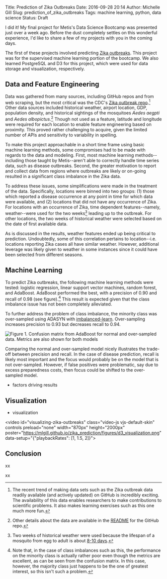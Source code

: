Title: Prediction of Zika Outbreaks
Date: 2016-09-28 20:14
Author: Michelle Gill
Slug: prediction_of_zika_outbreaks
Tags: machine learning, python, data science
Status: Draft

I did it! My final project for Metis's Data Science Bootcamp was presented just over a week ago. Before the dust completely settles on this wonderful experience, I'd like to share a few of my projects with you in the coming days.

The first of these projects involved predicting [Zika outbreaks](https://github.com/mlgill/zika_prediction). This project was for the supervised machine learning portion of the bootcamp. We also learned PostgreSQL and D3 for this project, which were used for data storage and visualization, respectively.

## Data and Feature Engineering

Data was gathered from many sources, including GitHub repos and from web scraping, but the most critical was the CDC's [Zika outbreak repo](https://github.com/cdcepi/zika).[^1] Other data sources included historical weather, airport location, GDP, population density, and historical sightings of the mosquitoes *Aedes aegpti* and *Aedes albopictus*.[^2] Though not used as a feature, latitude and longitude were required for each location to enable feature engineering based on proximity. This proved rather challenging to acquire, given the limited number of APIs and sensitivity to variability in spelling.

[^1]: The recent trend of making data sets such as the Zika outbreak data readily available (and actively updated) on GitHub is incredibly exciting. The availability of this data enables researchers to make contributions to scientific problems. It also makes learning exercises such as this one much more fun.

[^2]: Other details about the data are available in the [README](https://github.com/mlgill/zika_prediction#data-sources) for the GitHub repo. 

To make this project approachable in a short time frame using basic machine learning methods, some compromises had to be made with regards to the data and modeling. First, most machine learning methods--including those taught by Metis--aren't able to correctly handle time series data, such as disease outbreaks. Second, the greater motivation to report and collect data from regions where outbreaks are likely or on-going resulted in a significant class imbalance in the Zika data. 

To address these issues, some simplifications were made in the treatment of the data. Specifically, locations were binned into two groups: (1) those which reported a disease occurrence at any point in time for which data were available, and (2) locations that did not have any occurrence of Zika. For locations with an occurrence of Zika, time dependent features--namely, weather--were used for the two weeks[^3] leading up to the outbreak. For other locations, the two weeks of historical weather were selected based on the date of first available data. 

As is discussed in the results, weather features ended up being critical to prediction. Undoubtedly, some of this correlation pertains to location--i.e. locations reporting Zika cases all have similar weather. However, additional leverage was likely given to weather in some instances since it could have been selected from different seasons. 

[^3]: Two weeks of historical weather were used because the lifespan of a mosquito from egg to adult is about [8-10 days](http://www.cdc.gov/dengue/resources/factSheets/MosquitoLifecycleFINAL.pdf).

## Machine Learning

To predict Zika outbreaks, the following machine learning methods were tested: logistic regression, linear support vector machines, random forest, and AdaBoost. AdaBoost performed the best, with a precision of 0.90 and recall of 0.98 (see figure).[^4] This result is expected given that the class imbalance issue has not been completely alleviated. 

To further address the problem of class imbalance, the minority class was over-sampled using ADASYN with [imbalanced-learn](http://contrib.scikit-learn.org/imbalanced-learn/). Over-sampling increases precision to 0.93 but decreases recall to 0.94.

[^4]: Note that, in the case of class imbalances such as this, the performance on the minority class is actually rather poor even though the metrics are excellent, as can be seen from the confusion matrix. In this case, however, the majority class just happens to be the one of greatest interest, so this isn't such a problem. 

![Figure 1. Confusion matrix from AdaBoost for normal and over-sampled data. Metrics are also shown for both models](https://mlgill.github.io/zika_prediction/figures/model_stats.png)

Comparing the normal and over-sampled model nicely illustrates the trade-off between precision and recall. In the case of disease prediction, recall is likely most important and the focus would probably be on the model that is not over-sampled. However, if false positives were problematic, say due to excess preparedness costs, then focus could be shifted to the over-sampled model. 

- factors driving results

## Visualization

- visualization

<!-- <script src="http://vjs.zencdn.net/4.0/video.js"></script> -->

<video id="visualizing-zika-outbreaks" class="video-js vjs-default-skin" controls
preload="none" width="870px" height="2000px" poster="https://mlgill.github.io/zika_prediction/figures/d3_visualization.png"
data-setup="{"playbackRates": [1, 1.5, 2]}">
<source src="https://mlgill.github.io/zika_prediction/figures/d3_visualization.mp4" type='video/mp4'>
</video>

## Conclusion

xx















xx




